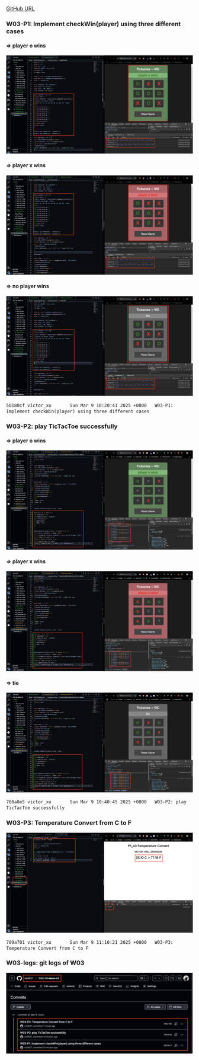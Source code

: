 [GitHub URL](https://github.com/vic0627/1132-1N-demo-43)

### W03-P1: Implement checkWin(player) using three different cases
 
#### => player o wins
 
![](w03-p1-1.png)
 
#### => player x wins
 
![](w03-p1-2.png)
 
#### => no player wins
 
![](w03-p1-3.png)
 
```
50180cf victor_xu       Sun Mar 9 10:20:41 2025 +0800   W03-P1: Implement checkWin(player) using three different cases
```

### W03-P2: play TicTacToe successfully
 
#### => player o wins
 
![](w03-p2-1.png)
 
#### => player x wins
 
![](w03-p2-2.png)
 
#### => tie
 
![](w03-p2-3.png)
 
```
760a8e5 victor_xu       Sun Mar 9 10:40:45 2025 +0800   W03-P2: play TicTacToe successfully
```

### W03-P3: Temperature Convert from C to F
 
![](w03-p3.png)
 
```
709a701 victor_xu       Sun Mar 9 11:10:21 2025 +0800   W03-P3: Temperature Convert from C to F
```

### W03-logs: git logs of W03
 
![](w03-logs.png)
